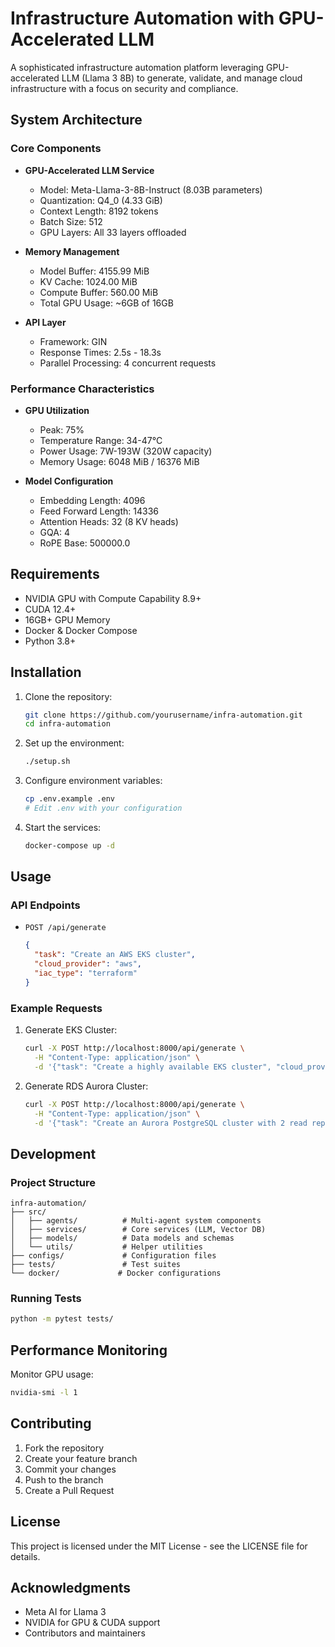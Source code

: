 # Infrastructure Automation with GPU-Accelerated LLM

A sophisticated infrastructure automation platform leveraging GPU-accelerated LLM (Llama 3 8B) to generate, validate, and manage cloud infrastructure with a focus on security and compliance.

## System Architecture

### Core Components

- **GPU-Accelerated LLM Service**
  - Model: Meta-Llama-3-8B-Instruct (8.03B parameters)
  - Quantization: Q4_0 (4.33 GiB)
  - Context Length: 8192 tokens
  - Batch Size: 512
  - GPU Layers: All 33 layers offloaded

- **Memory Management**
  - Model Buffer: 4155.99 MiB
  - KV Cache: 1024.00 MiB
  - Compute Buffer: 560.00 MiB
  - Total GPU Usage: ~6GB of 16GB

- **API Layer**
  - Framework: GIN
  - Response Times: 2.5s - 18.3s
  - Parallel Processing: 4 concurrent requests

### Performance Characteristics

- **GPU Utilization**
  - Peak: 75%
  - Temperature Range: 34-47°C
  - Power Usage: 7W-193W (320W capacity)
  - Memory Usage: 6048 MiB / 16376 MiB

- **Model Configuration**
  - Embedding Length: 4096
  - Feed Forward Length: 14336
  - Attention Heads: 32 (8 KV heads)
  - GQA: 4
  - RoPE Base: 500000.0

## Requirements

- NVIDIA GPU with Compute Capability 8.9+
- CUDA 12.4+
- 16GB+ GPU Memory
- Docker & Docker Compose
- Python 3.8+

## Installation

1. Clone the repository:
   ```bash
   git clone https://github.com/yourusername/infra-automation.git
   cd infra-automation
   ```

2. Set up the environment:
   ```bash
   ./setup.sh
   ```

3. Configure environment variables:
   ```bash
   cp .env.example .env
   # Edit .env with your configuration
   ```

4. Start the services:
   ```bash
   docker-compose up -d
   ```

## Usage

### API Endpoints

- `POST /api/generate`
  ```json
  {
    "task": "Create an AWS EKS cluster",
    "cloud_provider": "aws",
    "iac_type": "terraform"
  }
  ```

### Example Requests

1. Generate EKS Cluster:
   ```bash
   curl -X POST http://localhost:8000/api/generate \
     -H "Content-Type: application/json" \
     -d '{"task": "Create a highly available EKS cluster", "cloud_provider": "aws", "iac_type": "terraform"}'
   ```

2. Generate RDS Aurora Cluster:
   ```bash
   curl -X POST http://localhost:8000/api/generate \
     -H "Content-Type: application/json" \
     -d '{"task": "Create an Aurora PostgreSQL cluster with 2 read replicas", "cloud_provider": "aws", "iac_type": "terraform"}'
   ```

## Development

### Project Structure

```
infra-automation/
├── src/
│   ├── agents/          # Multi-agent system components
│   ├── services/        # Core services (LLM, Vector DB)
│   ├── models/          # Data models and schemas
│   └── utils/           # Helper utilities
├── configs/             # Configuration files
├── tests/               # Test suites
└── docker/             # Docker configurations
```

### Running Tests

```bash
python -m pytest tests/
```

## Performance Monitoring

Monitor GPU usage:
```bash
nvidia-smi -l 1
```

## Contributing

1. Fork the repository
2. Create your feature branch
3. Commit your changes
4. Push to the branch
5. Create a Pull Request

## License

This project is licensed under the MIT License - see the LICENSE file for details.

## Acknowledgments

- Meta AI for Llama 3
- NVIDIA for GPU & CUDA support
- Contributors and maintainers
